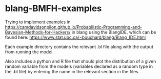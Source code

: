 # blang-BMFH-examples
Trying to implement examples in https://camdavidsonpilon.github.io/Probabilistic-Programming-and-Bayesian-Methods-for-Hackers/  in blang using the BlangIDE, which can be found here: https://www.stat.ubc.ca/~bouchard/blang/Blang_IDE.html

Each example directory contains the relevant .bl file along with the output from running the model.

Also includes a python and R file that should plot the distribution of a given random variable from the models (variables declared as a random type in the .bl file) by entering the name in the relevant section in the files. 

